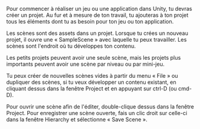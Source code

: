 Pour commencer à réaliser un jeu ou une application dans Unity, tu devras créer un projet. Au fur et à mesure de ton travail, tu ajouteras à ton projet tous les éléments dont tu as besoin pour ton jeu ou ton application.

Les scènes sont des assets dans un projet. Lorsque tu crées un nouveau projet, il ouvre une « SampleScene » avec laquelle tu peux travailler. Les scènes sont l'endroit où tu développes ton contenu.

Les petits projets peuvent avoir une seule scène, mais les projets plus importants peuvent avoir une scène par niveau ou par mini-jeu.

Tu peux créer de nouvelles scènes vides à partir du menu « File » ou dupliquer des scènes, si tu veux développer un contenu existant, en cliquant dessus dans la fenêtre Project et en appuyant sur ctrl-D (ou cmd-D).

Pour ouvrir une scène afin de l'éditer, double-clique dessus dans la fenêtre Project. Pour enregistrer une scène ouverte, fais un clic droit sur celle-ci dans la fenêtre Hierarchy et sélectionne « Save Scene ».
